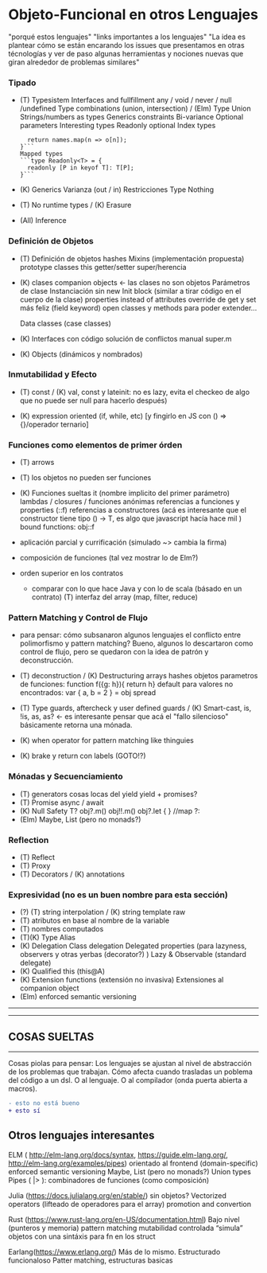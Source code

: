 # Objeto-Funcional en otros Lenguajes

 "porqué estos lenguajes"
 "links importantes a los lenguajes"
 "La idea es plantear cómo se están encarando los issues que presentamos en otras técnologías y ver de paso algunas herramientas y nociones nuevas que giran alrededor de problemas similares"

  ### Tipado

  - (T) Typesistem
    Interfaces and fullfillment
    any / void / never / null /undefined
    Type combinations (union, intersection) / (Elm) Type Union
    Strings/numbers as types
    Generics
      constraints
      Bi-variance
    Optional parameters
    Interesting types
      Readonly
      optional
    Index types
      ```function pluck<T, K extends keyof T>(o: T, names: K[]): T[K][] {
        return names.map(n => o[n]);
      }```
    Mapped types
      ```type Readonly<T> = {
        readonly [P in keyof T]: T[P];
      }```

  - (K) Generics
    Varianza (out / in)
    Restricciones
    Type Nothing

  - (T) No runtime types / (K) Erasure

  - (All) Inference


  ### Definición de Objetos

  - (T) Definición de objetos
    hashes
    Mixins (implementación propuesta)
    prototype
    classes
      this
      getter/setter
      super/herencia

  - (K) clases
      companion objects <- las clases no son objetos
    Parámetros de clase
    Instanciación sin new
    Init block (similar a tirar código en el cuerpo de la clase)
    properties instead of attributes
    override de get y set más feliz (field keyword)
    open classes y methods para poder extender…

    Data classes (case classes)
    
  - (K) Interfaces con código
    solución de conflictos manual
      super<C>.m

  - (K) Objects (dinámicos y nombrados)


  ### Inmutabilidad y Efecto

  - (T) const / (K) val, const y lateinit: no es lazy, evita el checkeo de algo que no puede ser null para hacerlo después)

  - (K) expression oriented (if, while, etc) [y fingirlo en JS con () => {}/operador ternario]


  ### Funciones como elementos de primer órden

  - (T) arrows
  - (T) los objetos no pueden ser funciones

  - (K) Funciones sueltas
    it (nombre implicito del primer parámetro)
    lambdas / closures / funciones anónimas
    referencias a funciones y properties (::f)
    referencias a constructores (acá es interesante que el constructor tiene tipo () -> T, es algo que javascript hacía hace mil )
    bound functions: obj::f

  - aplicación parcial y currificación (simulado ~> cambia la firma)
  - composición de funciones (tal vez mostrar lo de Elm?)
  - orden superior en los contratos
    - comparar con lo que hace Java y con lo de scala (básado en un contrato)
    (T) interfaz del array (map, filter, reduce)


  ### Pattern Matching y Control de Flujo

  - para pensar: cómo subsanaron algunos lenguajes el conflicto entre polimorfismo y pattern matching? Bueno, algunos lo descartaron como control de flujo, pero se quedaron con la idea de patrón y deconstrucción.

  - (T) deconstruction / (K) Destructuring
    arrays
    hashes
    objetos
    parametros de funciones:  function f({g: h}){ return h}
    default para valores no encontrados: var { a, b = 2 } = obj
    spread
  - (T) Type guards, aftercheck y user defined guards / (K) Smart-cast, is, !is, as, as? <- es interesante pensar que acá el "fallo silencioso" básicamente retorna una mónada.
  - (K) when operator for pattern matching like thinguies
  - (K) brake y return con labels (GOTO!?)


  ### Mónadas y Secuenciamiento

  - (T) generators
    cosas locas del yield
    yield + promises?
  - (T) Promise
    async / await
  - (K) Null Safety
    T?
    obj?.m()
    obj!!.m()
    obj?.let {  } //map
    ?:
  - (Elm) Maybe, List (pero no monads?)

  ### Reflection

  - (T) Reflect
  - (T) Proxy
  - (T) Decorators / (K) annotations


  ### Expresividad (no es un buen nombre para esta sección)

  - (?) (T) string interpolation / (K) string template
      raw
  - (T) atributos en base al nombre de la variable
  - (T) nombres computados
  - (T)(K) Type Alias
  - (K) Delegation
    Class delegation
    Delegated properties (para lazyness, observers y otras yerbas (decorator?) )
    Lazy & Observable (standard delegate)
  - (K) Qualified this (this@A)
  - (K) Extension functions (extensión no invasiva)
      Extensiones al companion object
  - (Elm) enforced semantic versioning



---------------------------
---------------------------
COSAS SUELTAS
---------------------------
---------------------------

Cosas piolas para pensar:
Los lenguajes se ajustan al nivel de abstracción de los problemas que trabajan.
Cómo afecta cuando trasladas un poblema del código a un dsl. O al lenguaje. O al compilador (onda puerta abierta a macros).

```diff
- esto no está bueno
+ esto sí
```

## Otros lenguajes interesantes

ELM ( http://elm-lang.org/docs/syntax, https://guide.elm-lang.org/, http://elm-lang.org/examples/pipes)
orientado al frontend (domain-specific)
enforced semantic versioning
Maybe, List (pero no monads?)
Union types
Pipes ( |> ): combinadores de funciones (como composición)

Julia (https://docs.julialang.org/en/stable/)
sin objetos?
Vectorized operators (lifteado de operadores para el array)
promotion and convertion


Rust (https://www.rust-lang.org/en-US/documentation.html)
Bajo nivel (punteros y memoria)
pattern matching
mutabilidad controlada
“simula” objetos con una sintáxis para fn en los struct


Earlang(https://www.erlang.org/)
Más de lo mismo. Estructurado funcionaloso
Patter matching, estructuras basicas
